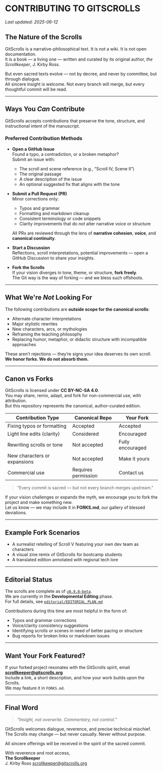 # CONTRIBUTING TO GITSCROLLS

_Last updated: 2025-06-12_

## The Nature of the Scrolls

GitScrolls is a narrative-philosophical text. It is not a wiki. It is not open documentation.  
It is a book — a living one — written and curated by its original author, _the Scrollkeeper_, J. Kirby Ross.

But even sacred texts evolve — not by decree, and never by committee, but through dialogue.  
All sincere insight is welcome. Not every branch will merge, but every thoughtful commit will be read.

---

## Ways You _Can_ Contribute

GitScrolls accepts contributions that preserve the tone, structure, and instructional intent of the manuscript.

### Preferred Contribution Methods

- **Open a GitHub Issue**  
  Found a typo, a contradiction, or a broken metaphor?  
  Submit an issue with:
    - The scroll and scene reference (e.g., “Scroll IV, Scene II”)
    - The original passage
    - A clear description of the issue
    - An optional suggested fix that aligns with the tone

- **Submit a Pull Request (PR)**  
  Minor corrections only:
    - Typos and grammar
    - Formatting and markdown cleanup
    - Consistent terminology or code snippets
    - Clarity improvements that do _not_ alter narrative voice or structure

  All PRs are reviewed through the lens of **narrative cohesion**, **voice**, and **canonical continuity**.

- **Start a Discussion**  
  Reflections, scroll interpretations, potential improvements — open a GitHub Discussion to share your insights.

- **Fork the Scrolls**  
  If your vision diverges in tone, theme, or structure, **fork freely**.  
  The Git way is the way of forking — and we bless such offshoots.

---

## What We're _Not_ Looking For

The following contributions are **outside scope for the canonical scrolls**:

- Alternate character interpretations  
- Major stylistic rewrites  
- New characters, arcs, or mythologies  
- Reframing the teaching philosophy  
- Replacing humor, metaphor, or didactic structure with incompatible approaches

These aren’t rejections — they’re signs your idea deserves its own scroll.  
**We honor forks. We do not absorb them.**

---

## Canon vs Forks

GitScrolls is licensed under **CC BY-NC-SA 4.0**.  
You may share, remix, adapt, and fork for non-commercial use, with attribution.  
But this repository represents the canonical, author-curated edition.

| Contribution Type              | Canonical Repo | Your Fork         |
|-------------------------------|----------------|-------------------|
| Fixing typos or formatting    | Accepted       | Accepted          |
| Light line edits (clarity)    | Considered     | Encouraged        |
| Rewriting scrolls or tone     | Not accepted   | Fully encouraged  |
| New characters or expansions  | Not accepted   | Make it yours     |
| Commercial use                | Requires permission | Contact us     |

> "Every commit is sacred — but not every branch merges upstream."

If your vision challenges or expands the myth, we encourage you to fork the project and make something new.  
Let us know — we may include it in **FORKS.md**, our gallery of blessed deviations.

---

## Example Fork Scenarios

- A surrealist retelling of Scroll V featuring your own dev team as characters  
- A visual zine remix of GitScrolls for bootcamp students  
- A translated edition annotated with regional tech lore

---

## Editorial Status

The scrolls are complete as of [`v0.9.0-beta`](https://github.com/gitscrolls/gitscrolls/releases/tag/v0.9.0-beta).  
We are currently in the **Developmental Editing** phase.  
For full details, see [`editorial/EDITORIAL_PLAN.md`](./editorial/EDITORIAL_PLAN.md)

Contributions during this time are most helpful in the form of:

- Typos and grammar corrections  
- Voice/clarity consistency suggestions  
- Identifying scrolls or scenes in need of better pacing or structure  
- Bug reports for broken links or markdown issues

---

## Want Your Fork Featured?

If your forked project resonates with the GitScrolls spirit, email **<scrollkeeper@gitscrolls.org>**  
Include a link, a short description, and how your work builds upon the Scrolls.  
We may feature it in `FORKS.md`.

---

## Final Word

> _“Insight, not overwrite. Commentary, not control.”_

GitScrolls welcomes dialogue, reverence, and precise technical mischief.  
The Scrolls may change — but never casually. Never without purpose.

All sincere offerings will be received in the spirit of the sacred commit.

With reverence and root access,  
**The Scrollkeeper**  
J. Kirby Ross
<scrollkeeper@gitscrolls.org>
